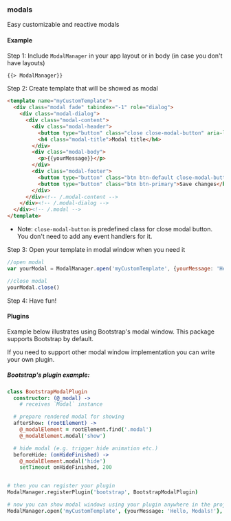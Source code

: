 ### modals

Easy customizable and reactive modals

#### Example

Step 1: Include `ModalManager` in your app layout or in body (in case you don't have layouts)

```html
{{> ModalManager}}
```

Step 2: Create template that will be showed as modal

```html
<template name="myCustomTemplate">
  <div class="modal fade" tabindex="-1" role="dialog">
    <div class="modal-dialog">
      <div class="modal-content">
        <div class="modal-header">
          <button type="button" class="close close-modal-button" aria-label="Close"><span aria-hidden="true">&times;</span></button>
          <h4 class="modal-title">Modal title</h4>
        </div>
        <div class="modal-body">
          <p>{{yourMessage}}</p>
        </div>
        <div class="modal-footer">
          <button type="button" class="btn btn-default close-modal-button">Close</button>
          <button type="button" class="btn btn-primary">Save changes</button>
        </div>
      </div><!-- /.modal-content -->
    </div><!-- /.modal-dialog -->
  </div><!-- /.modal -->
</template>
```

* Note: `close-modal-button` is predefined class for close modal button.
You don't need to add any event handlers for it.

Step 3: Open your template in modal window when you need it

```js
//open modal
var yourModal = ModalManager.open('myCustomTemplate', {yourMessage: 'Hello, Modals!'});

//close modal
yourModal.close()
```

Step 4: Have fun!


#### Plugins

Example below illustrates using Bootstrap's modal window. This package supports Bootstrap by default.

If you need to support other modal window implementation you can write your own plugin.

##### Bootstrap's plugin example:

```coffee
class BootstrapModalPlugin
  constructor: (@_modal) ->
    # receives `Modal` instance

  # prepare rendered modal for showing
  afterShow: (rootElement) ->
    @_modalElement = rootElement.find('.modal')
    @_modalElement.modal('show')

  # hide modal (e.g. trigger hide animation etc.)
  beforeHide: (onHideFinished) ->
    @_modalElement.modal('hide')
    setTimeout onHideFinished, 200


# then you can register your plugin
ModalManager.registerPlugin('bootstrap', BootstrapModalPlugin)

# now you can show modal windows using your plugin anywhere in the project like:
ModalManager.open('myCustomTemplate', {yourMessage: 'Hello, Modals!'}, 'bootstrap')
```
